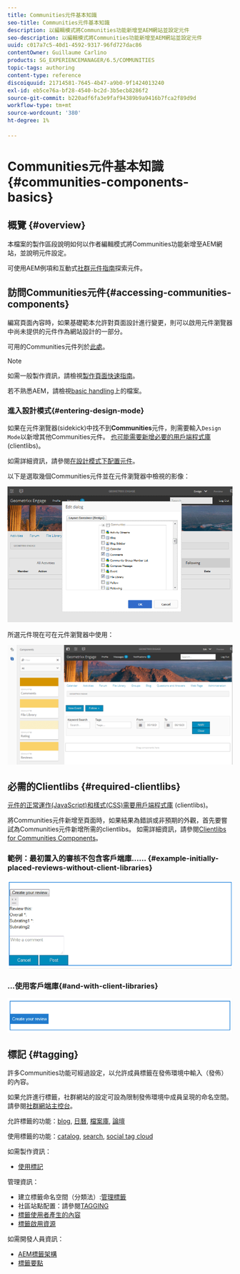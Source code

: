 ```yaml
---
title: Communities元件基本知識
seo-title: Communities元件基本知識
description: 以編輯模式將Communities功能新增至AEM網站並設定元件
seo-description: 以編輯模式將Communities功能新增至AEM網站並設定元件
uuid: c017a7c5-40d1-4592-9317-96fd727dac86
contentOwner: Guillaume Carlino
products: SG_EXPERIENCEMANAGER/6.5/COMMUNITIES
topic-tags: authoring
content-type: reference
discoiquuid: 21714581-7645-4b47-a9b0-9f1424013240
exl-id: eb5ce76a-bf28-4540-bc2d-3b5ecb8286f2
source-git-commit: b220adf6fa3e9faf94389b9a9416b7fca2f89d9d
workflow-type: tm+mt
source-wordcount: '380'
ht-degree: 1%

---
```


# Communities元件基本知識{#communities-components-basics}

## 概覽 {#overview}

本檔案的製作區段說明如何以作者編輯模式將Communities功能新增至AEM網站，並說明元件設定。

可使用AEM例項和互動式[社群元件指南](components-guide.md)探索元件。

## 訪問Communities元件{#accessing-communities-components}

編寫頁面內容時，如果基礎範本允許對頁面設計進行變更，則可以啟用元件瀏覽器中尚未提供的元件作為網站設計的一部分。

可用的Communities元件列於[此處](author-communities.md#available-communities-components)。

>[!NOTE]
>
>如需一般製作資訊，請檢視[製作頁面快速指南](../../help/sites-authoring/qg-page-authoring.md)。
>
>若不熟悉AEM，請檢視[basic handling](../../help/sites-authoring/basic-handling.md)上的檔案。

### 進入設計模式{#entering-design-mode}

如果在元件瀏覽器(sidekick)中找不到&#x200B;**Communities**&#x200B;元件，則需要輸入`Design Mode`以新增其他Communities元件。 [也可能需要新增必要的用戶端程式庫](#required-clientlibs) (clientlibs)。

如需詳細資訊，請參閱[在設計模式下配置元件](../../help/sites-authoring/default-components-designmode.md)。

以下是選取幾個Communities元件並在元件瀏覽器中檢視的影像：

![元件設計](assets/component-design.png)

所選元件現在可在元件瀏覽器中使用：

![component-design1](assets/component-design1.png)

## 必需的Clientlibs {#required-clientlibs}

[元件的正常運作(JavaScript)和樣式(CSS)需要用戶端程式庫](../../help/sites-developing/clientlibs.md) (clientlibs)。

將Communities元件新增至頁面時，如果結果為錯誤或非預期的外觀，首先要嘗試為Communities元件新增所需的clientlibs。 如需詳細資訊，請參閱[Clientlibs for Communities Components](clientlibs.md)。

### 範例：最初置入的審核不包含客戶端庫…… {#example-initially-placed-reviews-without-client-libraries}

![clientlibs1](assets/clientlibs1.png)

### ...使用客戶端庫{#and-with-client-libraries}

![clientlibs2](assets/clientlibs2.png)

## 標記 {#tagging}

許多Communities功能可經過設定，以允許成員標籤在發佈環境中輸入（發佈）的內容。

如果允許進行標籤，社群網站的設定可設為限制發佈環境中成員呈現的命名空間。 請參閱[社群網站主控台](sites-console.md#tagging)。

允許標籤的功能：[blog](blog-feature.md), [日曆](calendar.md), [檔案庫](file-library.md), [論壇](forum.md)

使用標籤的功能：[catalog](catalog.md), [search](search.md), [social tag cloud](tagcloud.md)

如需製作資訊：

* [使用標記](../../help/sites-authoring/tags.md)

管理資訊：

* 建立標籤命名空間（分類法）:[管理標籤](../../help/sites-administering/tags.md)
* 社區站點配置：請參閱[TAGGING](sites-console.md#tagging)
* [標籤使用者產生的內容](../../help/sites-authoring/tags.md)
* [標籤啟用資源](tag-resources.md)

如需開發人員資訊：

* [AEM標籤架構](../../help/sites-developing/framework.md)
* [標籤要點](tag.md)
